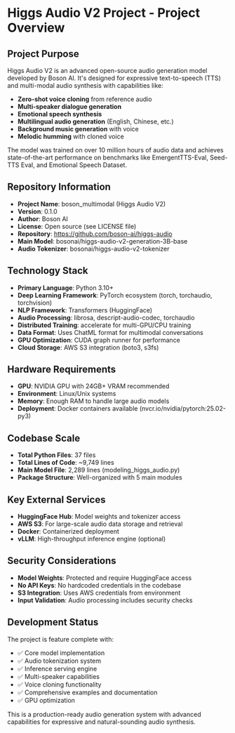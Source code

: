# Higgs Audio V2 Project - Project Overview

## Project Purpose
Higgs Audio V2 is an advanced open-source audio generation model developed by Boson AI. It's designed for expressive text-to-speech (TTS) and multi-modal audio synthesis with capabilities like:

- **Zero-shot voice cloning** from reference audio
- **Multi-speaker dialogue generation** 
- **Emotional speech synthesis**
- **Multilingual audio generation** (English, Chinese, etc.)
- **Background music generation** with voice
- **Melodic humming** with cloned voice

The model was trained on over 10 million hours of audio data and achieves state-of-the-art performance on benchmarks like EmergentTTS-Eval, Seed-TTS Eval, and Emotional Speech Dataset.

## Repository Information
- **Project Name**: boson_multimodal (Higgs Audio V2)
- **Version**: 0.1.0
- **Author**: Boson AI
- **License**: Open source (see LICENSE file)
- **Repository**: https://github.com/boson-ai/higgs-audio
- **Main Model**: bosonai/higgs-audio-v2-generation-3B-base
- **Audio Tokenizer**: bosonai/higgs-audio-v2-tokenizer

## Technology Stack
- **Primary Language**: Python 3.10+
- **Deep Learning Framework**: PyTorch ecosystem (torch, torchaudio, torchvision)
- **NLP Framework**: Transformers (HuggingFace)
- **Audio Processing**: librosa, descript-audio-codec, torchaudio
- **Distributed Training**: accelerate for multi-GPU/CPU training
- **Data Format**: Uses ChatML format for multimodal conversations
- **GPU Optimization**: CUDA graph runner for performance
- **Cloud Storage**: AWS S3 integration (boto3, s3fs)

## Hardware Requirements
- **GPU**: NVIDIA GPU with 24GB+ VRAM recommended
- **Environment**: Linux/Unix systems
- **Memory**: Enough RAM to handle large audio models
- **Deployment**: Docker containers available (nvcr.io/nvidia/pytorch:25.02-py3)

## Codebase Scale
- **Total Python Files**: 37 files
- **Total Lines of Code**: ~9,749 lines
- **Main Model File**: 2,289 lines (modeling_higgs_audio.py)
- **Package Structure**: Well-organized with 5 main modules

## Key External Services
- **HuggingFace Hub**: Model weights and tokenizer access
- **AWS S3**: For large-scale audio data storage and retrieval
- **Docker**: Containerized deployment
- **vLLM**: High-throughput inference engine (optional)

## Security Considerations
- **Model Weights**: Protected and require HuggingFace access
- **No API Keys**: No hardcoded credentials in the codebase
- **S3 Integration**: Uses AWS credentials from environment
- **Input Validation**: Audio processing includes security checks

## Development Status
The project is feature complete with:
- ✅ Core model implementation
- ✅ Audio tokenization system  
- ✅ Inference serving engine
- ✅ Multi-speaker capabilities
- ✅ Voice cloning functionality
- ✅ Comprehensive examples and documentation
- ✅ GPU optimization

This is a production-ready audio generation system with advanced capabilities for expressive and natural-sounding audio synthesis.